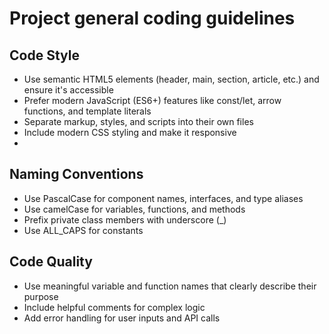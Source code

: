 # Project general coding guidelines

## Code Style
- Use semantic HTML5 elements (header, main, section, article, etc.) and ensure it's accessible
- Prefer modern JavaScript (ES6+) features like const/let, arrow functions, and template literals
- Separate markup, styles, and scripts into their own files
- Include modern CSS styling and make it responsive
-

## Naming Conventions
- Use PascalCase for component names, interfaces, and type aliases
- Use camelCase for variables, functions, and methods
- Prefix private class members with underscore (_)
- Use ALL_CAPS for constants

## Code Quality
- Use meaningful variable and function names that clearly describe their purpose
- Include helpful comments for complex logic
- Add error handling for user inputs and API calls
